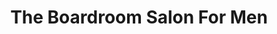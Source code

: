 ---
title: "The Boardroom Salon For Men"
url: /dallas/the-boardroom-salon-for-men/
shop: Friseur
---